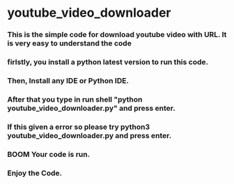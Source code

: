 # youtube_video_downloader
### This is the simple code for download youtube video with URL. It is very easy to understand the code
### firlstly, you install a python latest version to run this code.
### Then, Install any IDE or Python IDE.
### After that you type in run shell "python youtube_video_downloader.py" and press enter.
### If this given a error so please try python3 youtube_video_downloader.py and press enter.
### BOOM Your code is run.
### Enjoy the Code.
